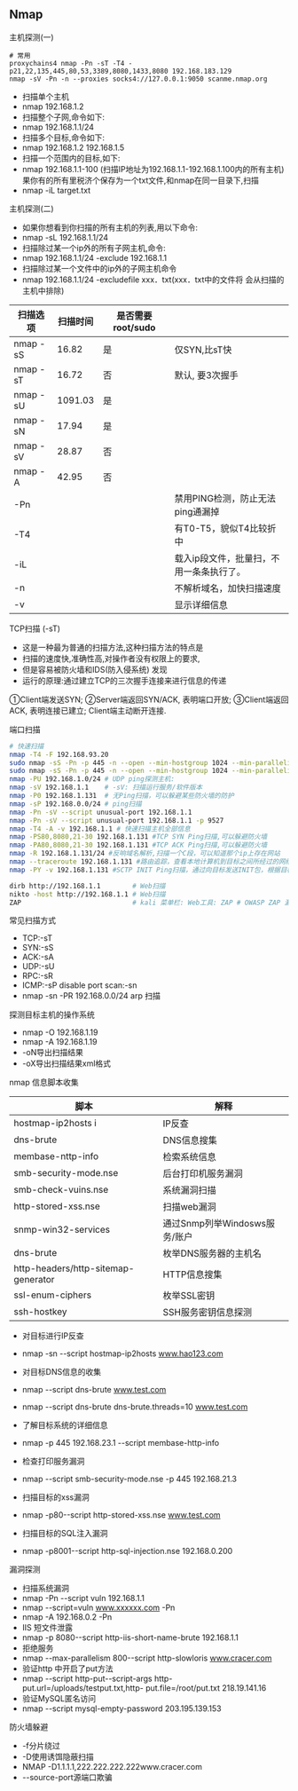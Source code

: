 ## Nmap
主机探测(一)

```shell
# 常用
proxychains4 nmap -Pn -sT -T4 -p21,22,135,445,80,53,3389,8080,1433,8080 192.168.183.129
nmap -sV -Pn -n --proxies socks4://127.0.0.1:9050 scanme.nmap.org
```

* 扫描单个主机
* nmap 192.168.1.2
* 扫描整个子网,命令如下:
* nmap 192.168.1.1/24
* 扫描多个目标,命令如下:
* nmap 192.168.1.2 192.168.1.5
* 扫描一个范围内的目标,如下:
* nmap 192.168.1.1-100 (扫描IP地址为192.168.1.1-192.168.1.100内的所有主机)果你有的所有里税济个保存为一个txt文件,和nmap在同一目录下,扫描
* nmap -iL target.txt

主机探测(二)
* 如果你想看到你扫描的所有主机的列表,用以下命令:
* nmap -sL 192.168.1.1/24
* 扫描除过某一个ip外的所有子网主机,命令:
* nmap 192.168.1.1/24 -exclude 192.168.1.1
* 扫描除过某一个文件中的ip外的子网主机命令
* nmap 192.168.1.1/24 -excludefile xxx．txt(xxx．txt中的文件将
  会从扫描的主机中排除)

| 扫描选项     | 扫描时间    | 是否需要root/sudo |                       |
|----------|---------|---------------|-----------------------|
| nmap -sS | 16.82   | 是             | 仅SYN,比sT快             |
| nmap -sT | 16.72   | 否             | 默认, 要3次握手             |
| nmap -sU | 1091.03 | 是             |                       |
| nmap -sN | 17.94   | 是             |                       |
| nmap -sV | 28.87   | 否             |                       |
| nmap -A  | 42.95   | 否             |                       |
| -Pn      |         |               | 禁用PING检测，防止无法ping通漏掉  |
| -T4      |         |               | 有T0-T5，貌似T4比较折中       |
| -iL      |         |               | 载入ip段文件，批量扫，不用一条条执行了。 |
| -n       |         |               | 不解析域名，加快扫描速度          |
| -v       |         |               | 显示详细信息                |

TCP扫描 (-sT)
* 这是一种最为普通的扫描方法,这种扫描方法的特点是
* 扫描的速度快,准确性高,对操作者没有权限上的要求,
* 但是容易被防火墙和IDS(防入侵系统) 发现
* 运行的原理:通过建立TCP的三次握手连接来进行信息的传递

①Client端发送SYN;
②Server端返回SYN/ACK, 表明端口开放;
③Client端返回ACK, 表明连接已建立;
Client端主动断开连接.



端口扫描
```sh
# 快速扫描
nmap -T4 -F 192.168.93.20
sudo nmap -sS -Pn -p 445 -n --open --min-hostgroup 1024 --min-parallelism 10 --host-timeout 30 -T4 -v -oG results-all.txt 192.168.52.0/24
sudo nmap -sS -Pn -p 445 -n --open --min-hostgroup 1024 --min-parallelism 10 --host-timeout 30 -T4 -v -oG results-all.txt -iL ip.txt
nmap -PU 192.168.1.0/24 # UDP ping探测主机:
nmap -sV 192.168.1.1    # -sV: 扫描运行服务/软件版本 
nmap -P0 192.168.1.131  # 无Ping扫描，可以躲避某些防火墙的防护
nmap -sP 192.168.0.0/24 # ping扫描
nmap -Pn -sV --script unusual-port 192.168.1.1
nmap -Pn -sV --script unusual-port 192.168.1.1 -p 9527
nmap -T4 -A -v 192.168.1.1 # 快速扫描主机全部信息
nmap -PS80,8080,21-30 192.168.1.131 #TCP SYN Ping扫描,可以躲避防火墙
nmap -PA80,8080,21-30 192.168.1.131 #TCP ACK Ping扫描,可以躲避防火墙
nmap -R 192.168.1.131/24 #反响域名解析,扫描一个C段，可以知道那个ip上存在网站
nmap --traceroute 192.168.1.131 #路由追踪，查看本地计算机到目标之间所经过的网络节点
nmap -PY -v 192.168.1.131 #SCTP INIT Ping扫描，通过向目标发送INIT包，根据目标主机的相应判断目标主机是否存活

dirb http://192.168.1.1        # Web扫描
nikto -host http://192.168.1.1 # Web扫描
ZAP                            # kali 菜单栏: Web工具: ZAP # OWASP ZAP 漏洞检测
```


常见扫描方式
* TCP:-sT
* SYN:-sS
* ACK:-sA
* UDP:-sU
* RPC:-sR
* ICMP:-sP
  disable port scan:-sn
* nmap -sn -PR 192.168.0.0/24 arp 扫描


探测目标主机的操作系统
* nmap -O 192.168.1.19
* nmap -A 192.168.1.19
* -oN导出扫描结果
* -oX导出扫描结果xml格式


nmap 信息脚本收集


| 脚本                                | 解释                          |
| ----------------------------------- | ----------------------------- |
| hostmap-ip2hosts i                  | IP反查                        |
| dns-brute                           | DNS信息搜集                   |
| membase-nttp-info                   | 检索系统信息                  |
| smb-security-mode.nse               | 后台打印机服务漏洞            |
| smb-check-vuins.nse                 | 系统漏洞扫描                  |
| http-stored-xss.nse                 | 扫描web漏洞                   |
| snmp-win32-services                 | 通过Snmp列举Windosws服务/账户 |
| dns-brute                           | 枚举DNS服务器的主机名         |
| http-headers/http-sitemap-generator | HTTP信息搜集                  |
| ssl-enum-ciphers                    | 枚举SSL密钥                   |
| ssh-hostkey                         | SSH服务密钥信息探测           |



* 对目标进行IP反查
* nmap -sn --script hostmap-ip2hosts www.hao123.com
* 对目标DNS信息的收集
* nmap --script dns-brute www.test.com
* nmap --script dns-brute dns-brute.threads=10 www.test.com
* 了解目标系统的详细信息
* nmap -p 445 192.168.23.1 --script membase-http-info


* 检查打印服务漏洞
* nmap --script smb-security-mode.nse -p 445 192.168.21.3
* 扫描目标的xss漏洞
* nmap -p80--script http-stored-xss.nse www.test.com
* 扫描目标的SQL注入漏洞
* nmap -p8001--script http-sql-injection.nse 192.168.0.200


漏洞探测
* 扫描系统漏洞
* nmap -Pn --script vuln 192.168.1.1
* nmap --script=vuln www.xxxxxx.com -Pn
* nmap -A 192.168.0.2 -Pn
* IIS 短文件泄露
* nmap -p 8080--script http-iis-short-name-brute 192.168.1.1
* 拒绝服务
* nmap --max-parallelism 800--script http-slowloris www.cracer.com
* 验证http 中开启了put方法
* nmap --script http-put--script-args http-put.url=/uploads/testput.txt,http-
  put.file=/root/put.txt 218.19.141.16
* 验证MySQL匿名访问
* nmap --script mysql-empty-password 203.195.139.153


防火墙躲避
* -f分片绕过
* -D使用诱饵隐蔽扫描
* NMAP -D1.1.1.1,222.222.222.222www.cracer.com
* --source-port源端口欺骗

